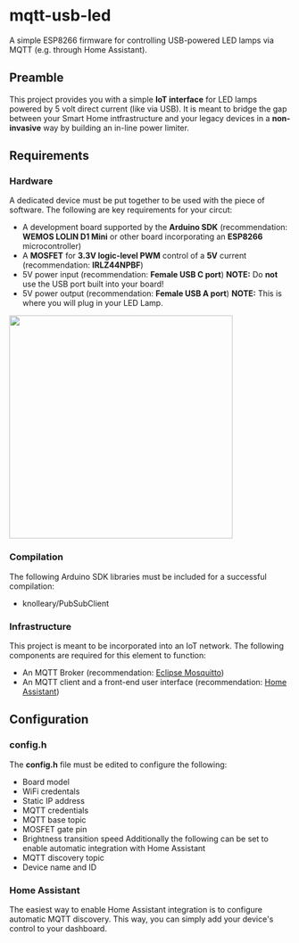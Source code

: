 # mqtt-usb-led
A simple ESP8266 firmware for controlling USB-powered LED lamps via MQTT (e.g. through Home Assistant). 

## Preamble
This project provides you with a simple **IoT interface** for LED lamps powered by 5 volt direct current (like via USB). It is meant to bridge the gap between your Smart Home intfrastructure and your legacy devices in a **non-invasive** way by building an in-line power limiter.

## Requirements
### Hardware
A dedicated device must be put together to be used with the piece of software. The following are key requirements for your circut:
- A development board supported by the **Arduino SDK** (recommendation: **WEMOS LOLIN D1 Mini** or other board incorporating an **ESP8266** microcontroller)
- A **MOSFET** for **3.3V logic-level PWM** control of a **5V** current (recommendation: **IRLZ44NPBF**)
- 5V power input (recommendation: **Female USB C port**) **NOTE:** Do **not** use the USB port built into your board!
- 5V power output (recommendation: **Female USB A port**) **NOTE:** This is where you will plug in your LED Lamp.

<img src="https://user-images.githubusercontent.com/40141286/195073422-45389734-4970-4b67-8b7b-eb0d884861ae.png" width=400px height=400px>

### Compilation
The following Arduino SDK libraries must be included for a successful compilation:
- knolleary/PubSubClient

### Infrastructure
This project is meant to be incorporated into an IoT network. The following components are required for this element to function:
- An MQTT Broker (recommendation: [Eclipse Mosquitto](https://mosquitto.org/))
- An MQTT client and a front-end user interface (recommendation: [Home Assistant](https://www.home-assistant.io/))

## Configuration
### config.h
The **config.h** file must be edited to configure the following:
- Board model
- WiFi credentals
- Static IP address
- MQTT credentials
- MQTT base topic
- MOSFET gate pin
- Brightness transition speed
Additionally the following can be set to enable automatic integration with Home Assistant
- MQTT discovery topic
- Device name and ID

### Home Assistant
The easiest way to enable Home Assistant integration is to configure automatic MQTT discovery. This way, you can simply add your device's control to your dashboard.
